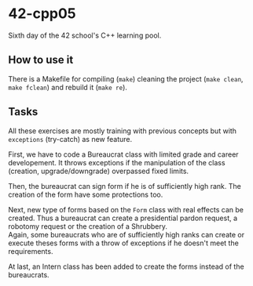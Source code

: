 # 42-cpp05
Sixth day of the 42 school's C++ learning pool.

## How to use it

There is a Makefile for compiling (`make`) cleaning the project (`make clean`, `make fclean`) and rebuild it (`make re`).

## Tasks

All these exercises are mostly training with previous concepts but with `exceptions` (try-catch) as new feature.

First, we have to code a Bureaucrat class with limited grade and career developement. It throws exceptions if the manipulation of the class (creation, upgrade/downgrade) overpassed fixed limits.

Then, the bureaucrat can sign form if he is of sufficiently high rank. The creation of the form have some protections too.

Next, new type of forms based on the `Form` class with real effects can be created. Thus a bureaucrat can create a presidential pardon request, a robotomy request or the creation of a Shrubbery.   
Again, some bureaucrats who are of sufficiently high ranks can create or execute theses forms with a throw of exceptions if he doesn't meet the requirements.

At last, an Intern class has been added to create the forms instead of the bureaucrats. 



